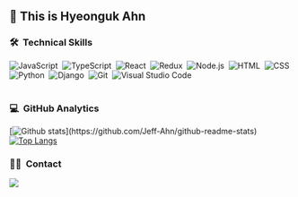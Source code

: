 ## 👋 This is Hyeonguk Ahn

### 🛠 &nbsp;Technical Skills
![JavaScript](https://img.shields.io/badge/-JavaScript-05122A?style=flat&logo=javascript)&nbsp;
![TypeScript](https://img.shields.io/badge/-TypeScript-05122A?style=flat&logo=TypeScript)&nbsp;
![React](https://img.shields.io/badge/-React-05122A?style=flat&logo=react)&nbsp;
![Redux](https://img.shields.io/badge/-Redux-05122A?style=flat&logo=redux)&nbsp;
![Node.js](https://img.shields.io/badge/-Node.js-05122A?style=flat&logo=node.js)&nbsp;
![HTML](https://img.shields.io/badge/-HTML-05122A?style=flat&logo=HTML5)&nbsp;
![CSS](https://img.shields.io/badge/-CSS-05122A?style=flat&logo=CSS3&logoColor=1572B6)&nbsp;\
![Python](https://img.shields.io/badge/-Python-05122A?style=flat&logo=python)&nbsp;
![Django](https://img.shields.io/badge/-Django-05122A?style=flat&logo=django&logoColor=092E20)&nbsp;
![Git](https://img.shields.io/badge/-Git-05122A?style=flat&logo=git)&nbsp;
![Visual Studio Code](https://img.shields.io/badge/-Visual%20Studio%20Code-05122A?style=flat&logo=visual-studio-code&logoColor=007ACC)&nbsp;\
<br/>

### 💻 &nbsp;GitHub Analytics

[![Github stats](https://github-readme-stats.vercel.app/api?username=Jeff-Ahn&show_icons=true&theme=algolia&include_all_commits=true&count_private=true")](https://github.com/Jeff-Ahn/github-readme-stats)
[![Top Langs](https://github-readme-stats.vercel.app/api/top-langs/?username=Jeff-Ahn&layout=compact&theme=algolia)](https://github.com/Jeff-Ahn/github-readme-stats)


### 🤝🏻 &nbsp;Contact
<a href="mailto:ahu8867@gmail.com"><img src="https://img.shields.io/badge/-ahu8867@gmail.com-D14836?style=flat&logo=Gmail&logoColor=white"/></a>
